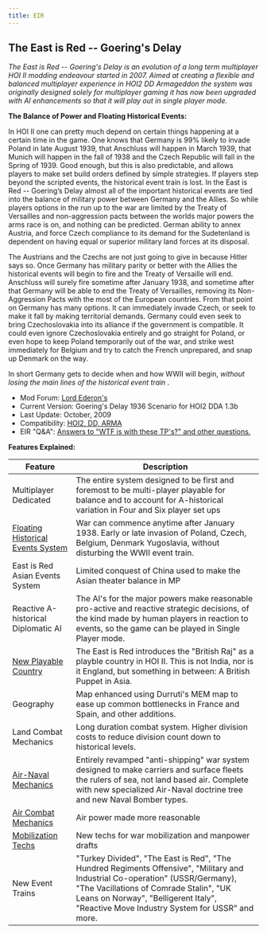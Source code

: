 ```yaml
---
title: EIR
---
```

 **The East is Red -- Goering's Delay**
--------------------------------------

_The East is Red -- Goering's Delay is an evolution of a long term multiplayer HOI II modding endeavour started in 2007. Aimed at creating a flexible and balanced multiplayer experience in HOI2 DD Armageddon the system was originally designed solely for multiplayer gaming it has now been upgraded with AI enhancements so that it will play out in single player mode._

**The Balance of Power and Floating Historical Events:**

In HOI II one can pretty much depend on certain things happening at a certain time in the game. One knows that Germany is 99% likely to invade Poland in late August 1939, that Anschluss will happen in March 1939, that Munich will happen in the fall of 1938 and the Czech Republic will fall in the Spring of 1939. Good enough, but this is also predictable, and allows players to make set build orders defined by simple strategies. If players step beyond the scripted events, the historical event train is lost. In the East is Red -- Goering’s Delay almost all of the important historical events are tied into the balance of military power between Germany and the Allies. So while players options in the run up to the war are limited by the Treaty of Versailles and non-aggression pacts between the worlds major powers the arms race is on, and nothing can be predicted. German ability to annex Austria, and force Czech compliance to its demand for the Sudetenland is dependent on having equal or superior military land forces at its disposal.

The Austrians and the Czechs are not just going to give in because Hitler says so. Once Germany has military parity or better with the Allies the historical events will begin to fire and the Treaty of Versaille will end. Anschluss will surely fire sometime after January 1938, and sometime after that Germany will be able to end the Treaty of Versailles, removing its Non-Aggression Pacts with the most of the European countries. From that point on Germany has many options. It can immediately invade Czech, or seek to make it fall by making territorial demands. Germany could even seek to bring Czechoslovakia into its alliance if the government is compatible. It could even ignore Czechoslovakia entirely and go straight for Poland, or even hope to keep Poland temporarily out of the war, and strike west immediately for Belgium and try to catch the French unprepared, and snap up Denmark on the way.

In short Germany gets to decide when and how WWII will begin, _without losing the main lines of the historical event train_ .

*   Mod Forum: [Lord Ederon's](http://forums.ederon.net/default.aspx?g=topics&f=55)
*   Current Version: Goering's Delay 1936 Scenario for HOI2 DDA 1.3b
*   Last Update: October, 2009
*   Compatibility: [HOI2, DD, ARMA](/wiki/Abbreviations#H "Abbreviations")
*   EIR "Q&A": [Answers to "WTF is with these TP's?" and other questions.](http://forums.ederon.net/default.aspx?g=posts&t=1707EIR:)

**Features Explained:**

| Feature | Description |
| --- | --- |
| Multiplayer Dedicated | The entire system designed to be first and foremost to be multi-player playable for balance and to account for A-historical variation in Four and Six player set ups |
| [Floating Historical Events System](http://forums.ederon.net/default.aspx?g=posts&t=1683) | War can commence anytime after January 1938. Early or late invasion of Poland, Czech, Belgium, Denmark Yugoslavia, without disturbing the WWII event train. |
| East is Red Asian Events System | Limited conquest of China used to make the Asian theater balance in MP |
| Reactive A-historical Diplomatic AI | The AI's for the major powers make reasonable pro-active and reactive strategic decisions, of the kind made by human players in reaction to events, so the game can be played in Single Player mode. |
| [New Playable Country](http://forums.ederon.net/default.aspx?g=posts&t=1694) | The East is Red introduces the "British Raj" as a playble country in HOI II. This is not India, nor is it England, but something in between: A British Puppet in Asia. |
| Geography | Map enhanced using Durruti's MEM map to ease up common bottlenecks in France and Spain, and other additions. |
| Land Combat Mechanics | Long duration combat system. Higher division costs to reduce division count down to historical levels. |
| [Air-Naval Mechanics](http://img233.imageshack.us/img233/5972/tech4aa2.png) | Entirely revamped "anti-shipping" war system designed to make carriers and surface fleets the rulers of sea, not land based air. Complete with new specialized Air-Naval doctrine tree and new Naval Bomber types. |
| [Air Combat Mechanics](http://forums.ederon.net/default.aspx?g=posts&t=1681) | Air power made more reasonable |
| [Mobilization Techs](http://forums.ederon.net/default.aspx?g=posts&t=1682) | New techs for war mobilization and manpower drafts |
| New Event Trains | "Turkey Divided", "The East is Red", "The Hundred Regiments Offensive", "Military and Industrial Co-operation" (USSR/Germany), "The Vacillations of Comrade Stalin", "UK Leans on Norway", "Belligerent Italy", "Reactive Move Industry System for USSR" and more. |